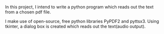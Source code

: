 In this project, I intend to write a python program which reads out the text from a chosen pdf file.

I make use of open-source, free python libraries PyPDF2 and pyttsx3.
Using tkinter, a dialog box is created which reads out the text(audio output).
